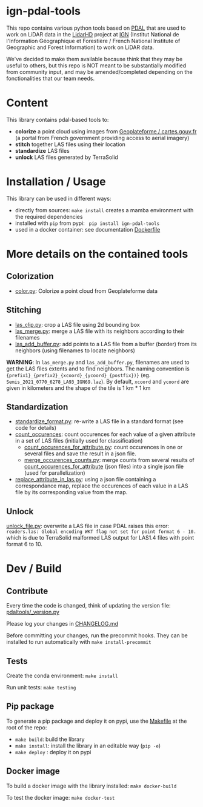 # ign-pdal-tools

This repo contains various python tools based on [PDAL](https://pdal.io/) that are used to work on
LiDAR data in the [LidarHD](https://www.ign.fr/institut/lidar-hd-vers-une-nouvelle-cartographie-3d-du-territoire)
project at [IGN](https://www.ign.fr) (Institut National de l'Information Géographique et Forestière / French National Institute of
Geographic and Forest Information) to work on LiDAR data.

We've decided to make them available because think that they may be useful to others, but this repo
is NOT meant to be substantially modified from community input, and may be amended/completed depending
on the fonctionalities that our team needs.

# Content

This library contains pdal-based tools to:
* **colorize** a point cloud using images from [Geoplateforme / cartes.gouv.fr](https://www.cartes.gouv.fr/) (a portal
from French government providing access to aerial imagery)
* **stitch** together LAS files using their location
* **standardize** LAS files
* **unlock** LAS files generated by TerraSolid

# Installation / Usage

This library can be used in different ways:
* directly from sources: `make install` creates a mamba environment with the required dependencies
* installed with `pip` from pypi: ` pip install ign-pdal-tools`
* used in a docker container: see documentation [Dockerfile](Dockerfile)

# More details on the contained tools
## Colorization

* [color.py](pdaltools/color.py): Colorize a point cloud from Geoplateforme data

## Stitching

* [las_clip.py](pdaltools/las_clip.py): crop a LAS file using 2d bounding box
* [las_merge.py](pdaltools/las_merge.py): merge a LAS file with its neighbors according to their filenames
* [las_add_buffer.py](pdaltools/las_add_buffer.py): add points to a LAS file from a buffer (border) from its neighbors (using filenames to locate neighbors)

**WARNING**: In `las_merge.py` and `las_add_buffer.py`, filenames are used to get the LAS files extents
and to find neighbors.
The naming convention is `{prefix1}_{prefix2}_{xcoord}_{ycoord}_{postfix})}` (eg. `Semis_2021_0770_6278_LA93_IGN69.laz`).
By default, `xcoord` and `ycoord` are given in kilometers and the shape of the tile is 1 km * 1 km

## Standardization

* [standardize_format.py](pdaltools/standardize_format.py): re-write a LAS file in a standard format (see code for details)
* [count_occurences](pdaltools/count_occurences): count occurences for each value of a given attribute in a set of LAS files (initially used for classification)
    * [count_occurences_for_attribute.py](pdaltools/count_occurences/count_occurences_for_attribute.py): count occurences in one or several files and save the result in a json file.
    * [merge_occurences_counts.py](pdaltools/count_occurences/merge_occurences_counts.py): merge counts from several results of [count_occurences_for_attribute](pdaltools/count_occurences/count_occurences_for_attribute.py) (json files) into a single json file (used for parallelization)
* [replace_attribute_in_las.py](test/test_replace_attribute_in_las.py): using a json file containing a correspondance map, replace the occurences of each value in a LAS file by its corresponding value from the map.

## Unlock

[unlock_file.py](pdaltools/unlock_file.py): overwrite a LAS file in case PDAL raises this error:
`readers.las: Global encoding WKT flag not set for point format 6 - 10.` which is due to TerraSolid
malformed LAS output for LAS1.4 files with point format 6 to 10.

# Dev / Build

## Contribute

Every time the code is changed, think of updating the version file: [pdaltools/_version.py](pdaltools/_version.py`)

Please log your changes in [CHANGELOG.md](CHANGELOG.md)

Before committing your changes, run the precommit hooks. They can be installed to run automatically with `make install-precommit`

## Tests

Create the conda environment: `make install`

Run unit tests: `make testing`

## Pip package

To generate a pip package and deploy it on pypi, use the [Makefile](Makefile) at the root of the repo:

* `make build`: build the library
* `make install`: install the library in an editable way (`pip -e`)
* `make deploy` : deploy it on pypi

## Docker image

To build a docker image with the library installed: `make docker-build`

To test the docker image: `make docker-test`

